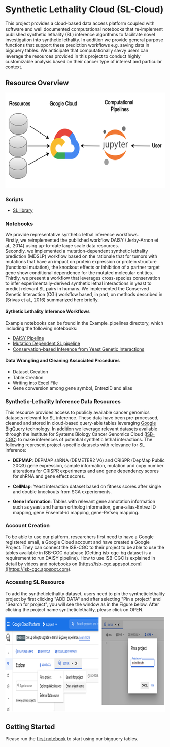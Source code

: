 # Synthetic Lethality Cloud (SL-Cloud)

This project provides a cloud-based data access platform coupled with software and well documented computational notebooks that re-implement published synthetic lethality (SL) inference algorithms to facilitate novel investigation into synthetic lethality. In addition  we provide general purpose functions that support these prediction workflows e.g. saving data in bigquery tables. We anticipate that computationally savvy users can leverage the resources provided in this project to conduct highly customizable analysis based on their cancer type of interest and particular context. 

## Resource Overview
<img src="https://github.com/IlyaLab/SL-Cloud/blob/main/figures/slhub_overview.png" height="300" width="600">

### Scripts
- [SL library](https://github.com/IlyaLab/SL-Cloud/tree/main/scripts/)


### Notebooks
We provide representative synthetic lethal inference workflows. </br>
Firstly, we reimplemented the published workflow DAISY (Jerby-Arnon et al., 2014) using up-to-date large scale data resources. </br>
Secondly, we implemented a mutation-dependent synthetic lethality prediction (MDSLP) workflow based on the rationale that for tumors with mutations that have an impact on protein expression or protein structure (functional mutation), the knockout effects or inhibition of a partner target gene show conditional dependence for the mutated molecular entities.</br>
Thirdly, we present a workflow that leverages cross-species conservation to infer experimentally-derived synthetic lethal interactions in yeast to predict relevant SL pairs in humans. We implemented the Conserved Genetic Interaction (CGI) workflow based, in part, on methods described in (Srivas et al., 2016) summarized here briefly.

#### Sythetic Lethality Inference Workflows 
Example notebooks can be found in the Example_pipelines directory, which including the following notebooks:
- [DAISY Pipeline](https://github.com/IlyaLab/SL-Cloud/blob/main/Example_pipelines/DAISY_example.ipynb) 
- [Mutation Dependent SL pipeline](https://github.com/IlyaLab/SL-Cloud/blob/main/Example_pipelines/MDSLP_example.ipynb)
- [Conservation-based Inference from Yeast Genetic Interactions](https://github.com/IlyaLab/SL-Cloud/blob/main/Example_pipelines/CGI_example.ipynb)

#### Data Wrangling and Cleaning Associated Procedures 
- Dataset Creation
- Table Creation
- Writing into Excel File
- Gene conversion among gene symbol, EntrezID and alias 

### Synthetic-Lethality Inference Data Resources
This resource provides access to publicly available cancer genomics datasets relevant for SL inference. These data have been pre-processed, cleaned and stored in cloud-based query-able tables leveraging [Google BigQuery](https://cloud.google.com/bigquery)  technology. In addition we leverage relevant datasets available through the Institute for Systems Biology Cancer Genomics Cloud ([ISB-CGC](https://isb-cgc.appspot.com/)) to make inferences of potential synthetic lethal interactions. 
The following represent project-specific datasets with relevance for SL inference:

- **DEPMAP**: DEPMAP shRNA (DEMETER2 V6) and CRISPR (DepMap Public 20Q3) gene expression, sample information, mutation and copy number alterations  for CRISPR experiments and and gene dependency scores for shRNA and gene effect scores.

- **CellMap**: Yeast interaction dataset based on fitness scores after single and double knockouts from SGA experiements.

- **Gene Information**: Tables with relevant gene annotation information such as yeast and human ortholog information, gene-alias-Entrez ID mapping, gene Ensembl-id mapping, gene-Refseq mapping.


### Account Creation
To be able to use our platform, researchers first need to have a Google registered email, a Google Cloud account and have created a Google Project. They can connect the ISB-CGC to their project to be able to use the tables available in ISB-CGC database (Getting isb-cgc-bq dataset is a requirement to run DAISY pipeline). How to use ISB-CGC is explained in detail by videos and notebooks on  [https://isb-cgc.appspot.com]([https://isb-cgc.appspot.com).


### Accessing SL Resource
To  add the syntheticlethality dataset, users need to pin the syntheticlethality project by first clicking "ADD DATA" and after selecting "Pin a project" and "Search for project", you will see the window as in the Figure below. After clicking the project name  syntheticlethality, please click on OPEN. 

<img src="https://github.com/IlyaLab/SL-Cloud/blob/main/figures/add_sldataset.png" height="300" width="600">

## Getting Started
Please run the [first notebook](https://github.com/IlyaLab/SL-Cloud/blob/main/first_notebook.ipynb) to start using our bigquery tables. 

